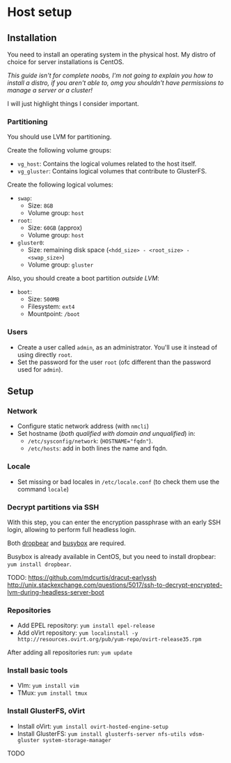 # Host setup

## Installation

You need to install an operating system in the physical host.
My distro of choice for server installations is CentOS.

*This guide isn't for complete noobs, I'm not going to explain you how to install a distro, if you aren't able to, omg you shouldn't have permissions to manage a server or a cluster!*

I will just highlight things I consider important.

### Partitioning

You should use LVM for partitioning.

Create the following volume groups:
* `vg_host`: Contains the logical volumes related to the host itself.
* `vg_gluster`: Contains logical volumes that contribute to GlusterFS.

Create the following logical volumes:
* `swap`:
  * Size: `8GB`
  * Volume group: `host`
* `root`:
  * Size: `60GB` (approx)
  * Volume group: `host`
* `gluster0`:
  * Size: remaining disk space (`<hdd_size> - <root_size> - <swap_size>`)
  * Volume group: `gluster`

Also, you should create a boot partition *outside LVM*:
* `boot`:
  * Size: `500MB`
  * Filesystem: `ext4`
  * Mountpoint: `/boot`

### Users

* Create a user called `admin`, as an administrator. You'll use it instead of using directly `root`.
* Set the password for the user `root` (ofc different than the password used for `admin`).

## Setup

### Network

* Configure static network address (with `nmcli`)
* Set hostname (*both qualified with domain and unqualified*) in:
  * `/etc/sysconfig/network`: (`HOSTNAME="fqdn"`).
  * `/etc/hosts`: add in both lines the name and fqdn.

### Locale

* Set missing or bad locales in `/etc/locale.conf` (to check them use the command `locale`)

### Decrypt partitions via SSH

With this step, you can enter the encryption passphrase with an early SSH login, allowing to perform full headless login.

Both [dropbear](https://matt.ucc.asn.au/dropbear/dropbear.html) and [busybox](http://www.busybox.net/about.html) are required.

Busybox is already available in CentOS, but you need to install dropbear: `yum install dropbear`.

TODO: https://github.com/mdcurtis/dracut-earlyssh http://unix.stackexchange.com/questions/5017/ssh-to-decrypt-encrypted-lvm-during-headless-server-boot

### Repositories

* Add EPEL repository: `yum install epel-release`
* Add oVirt repository: `yum localinstall -y http://resources.ovirt.org/pub/yum-repo/ovirt-release35.rpm`

After adding all repositories run: `yum update`

### Install basic tools

* VIm: `yum install vim`
* TMux: `yum install tmux`

### Install GlusterFS, oVirt

* Install oVirt: `yum install ovirt-hosted-engine-setup`
* Install GlusterFS: `yum install glusterfs-server nfs-utils vdsm-gluster system-storage-manager`

TODO
